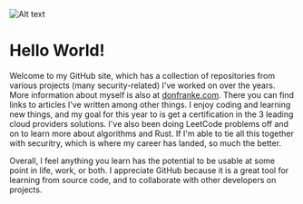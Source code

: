 ![Alt text](https://donfranke.com/images/github-header-3.png "Don Franke")

# Hello World! #

Welcome to my GitHub site, which has a collection of repositories from various projects (many security-related) I've worked on over the years. More information about myself is also at [donfranke.com](https://donfranke.com/). There you can find links to articles I've written among other things. I enjoy coding and learning new things, and my goal for this year to is get a certification in the 3 leading cloud providers solutions. I've also been doing LeetCode problems off and on to learn more about algorithms and Rust. If I'm able to tie all this together with securitry, which is where my career has landed, so much the better. 

Overall, I feel anything you learn has the potential to be usable at some point in life, work, or both. I appreciate GitHub because it is a great tool for learning from source code, and to collaborate with other developers on projects.
